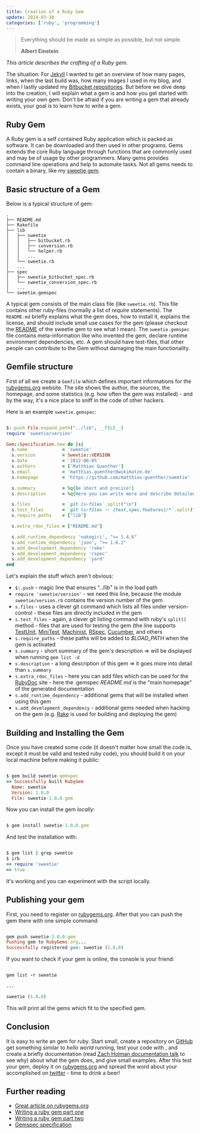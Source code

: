 ```yaml
---
title: Creation of a Ruby Gem
update: 2014-03-30
categories: ['ruby', 'programming']
---
```


<blockquote>
  <p>Everything should be made as simple as possible, but not simple.</p>
  <strong>Albert Einstein</strong>
</blockquote>

*This article describes the crafting of a Ruby gem.*


The situation: For [Jekyll](http://jekyllrb.com/) I wanted to get an overview of how many pages, links, when the last
build was, how many images I used in my blog, and when I lastly updated my
[Bitbucket repositories](https://bitbucket.org/wikimatze/). But before we dive deep into the creation, I will explain
what a gem is and how you get started with writing your own gem. Don't be afraid if you are writing a gem that already
exists, your goal is to learn how to write a gem.


## Ruby Gem

A Ruby gem is a self contained Ruby application which is packed as software. It can be downloaded and then used in other
programs.  Gems extends the core Ruby language through functions that are commonly used and may be of usage by other
programmers. Many gems provides command line operations and help to automate tasks. Not all gems needs to contain a
binary, like my [sweetie gem](https://github.com/matthias-guenther/sweetie).


## Basic structure of a Gem

Below is a typical structure of gem:


    .
    ├── README.md
    ├── Rakefile
    ├── lib
    │   ├── sweetie
    │   │   ├── bitbucket.rb
    │   │   ├── conversion.rb
    │   │   └── helper.rb
    │   │   ...
    │   └── sweetie.rb
    │   ...
    ├── spec
    │   ├── sweetie_bitbucket_spec.rb
    │   └── sweetie_conversion_spec.rb
    │   ...
    └── sweetie.gemspec


A typical gem consists of the main class file (like `sweetie.rb`). This file contains other ruby-files (normally a list
of *require* statements). The `README.md` briefly explains what the gem does, how to install it, explains the license,
and should include small use cases for the gem (please checkout the
[README](https://github.com/matthias-guenther/sweetie/blob/master/README.md) of the sweetie gem to see what I mean). The
`sweetie.gemspec` file contains meta-information like who invented the gem, declare runtime environment dependencies,
etc. A gem should have test-files, that other people can contribute to the Gem without damaging the main functionality.


## Gemfile structure

First of all we create a `Gemfile` which defines important informations for the [rubygems.org](http://rubygems.org/)
website. The site shows the author, the sources, the homepage, and some statistics (e.g. how often the gem was
installed) - and by the way, it's a nice place to sniff in the code of other hackers.


Here is an example `sweetie.gemspec`:


```ruby

$:.push File.expand_path("../lib", __FILE__)
require 'sweetie/version'

Gem::Specification.new do |s|
  s.name             = 'sweetie'
  s.version          = Sweetie::VERSION
  s.date             = '2012-06-05'
  s.authors          = ['Matthias Guenther']
  s.email            = 'matthias.guenther@wikimatze.de'
  s.homepage         = 'https://github.com/matthias-guenther/sweetie'

  s.summary          = %q{Be short and precice!}
  s.description      = %q{Here you can write more and describe detailed features!}

  s.files            = `git ls-files`.split("\n")
  s.test_files       = `git ls-files -- {test,spec,features}/*`.split("\n")
  s.require_paths    = ["lib"]

  s.extra_rdoc_files = ["README.md"]

  s.add_runtime_dependency 'nokogiri', ">= 1.4.6"
  s.add_runtime_dependency 'json', ">= 1.6.1"
  s.add_development_dependency 'rake'
  s.add_development_dependency 'rspec'
  s.add_development_dependency 'yard'
end

```


Let's explain the stuff which aren't obvious:


- `$:.push` - magic line that ensures "../lib" is in the load path
- `require 'sweetie/version'` - we need this line, because the module `sweetie/version.rb` contains the version number of the gem
- `s.files` -  uses a clever git command which lists all files under version-control - these files are directly included in the gem
- `s.test_files` - again, a clever git listing command with ruby's `split()` method - files that are used for testing the gem (the line supports [TestUnit](https://github.com/test-unit/test-unit), [MiniTest](https://github.com/seattlerb/minitest), [Machinist](https://github.com/notahat/machinist), [RSpec](https://github.com/rspec/rspec), [Cucumber](http://cukes.info/), and others
- `s.require_paths` - these paths will be added to *$LOAD_PATH* when the gem is activated
- `s.summary` - short summary of the gem's description => will be displayed when running `gem list -d`
- `s.description` - a long description of this gem => it goes more into detail than `s.summary`
- `s.extra_rdoc_files` - here you can add files which can be used for the [RubyDoc](http://rubydoc.info) site - here the .gemspec *README.md* is the "main homepage" of the generated documentation
- `s.add_runtime_dependency` - additional gems that will be installed when using this gem
- `s.add_development_dependency` - additional gems needed when hacking on the gem (e.g.  [Rake](http://en.wikipedia.org/wiki/Rake_%28software%29) is used for building and deploying the gem)


## Building and Installing the Gem

Once you have created some code (it doesn't matter how small the code is, except it must be valid and tested ruby code),
you should build it on your local machine before making it public:


```ruby

$ gem build sweetie.gemspec
=> Successfully built RubyGem
  Name: sweetie
  Version: 1.0.0
  File: sweetie-1.0.0.gem

```


Now you can install the gem *locally*:


```ruby

$ gem install sweetie-1.0.0.gem

```


And test the installation with:


```ruby

$ gem list | grep sweetie
$ irb
>> require 'sweetie'
=> true

```


It's working and you can experiment with the script locally.


## Publishing your gem

First, you need to register on [rubygems.org](http://rubygems.org/). After that you can push the gem there with one simple command:


```ruby

gem push sweetie-1.0.0.gem
Pushing gem to RubyGems.org...
Successfully registered gem: sweetie (1.0.0)

```


If you want to check if your gem is online, the console is your friend:


```ruby

gem list -r sweetie

...

sweetie (1.0.0)

```


This will print all the gems which fit to the specified gem.


## Conclusion


It is easy to write an gem for ruby. Start small, create a repository on [GitHub](https://github.com/) get
something similar to *hello world* running, test your code with , and create a briefly documentation
(read [Zach Holman documentation talk](http://zachholman.com/posts/documentation/) to see why) about what the gem does,
and give small examples. After this test your gem, deploy it on [rubygems.org](http://rubygems.org/) and spread the word
about your accomplished on [twitter](http://www.twitter.com/) - time to drink a beer!


## Further reading

- [Great article on rubygems.org](http://guides.rubygems.org/make-your-own-gem/)
- [Writing a ruby gem part one](http://rakeroutes.com/blog/lets-write-a-gem-part-one/)
- [Writing a ruby gem part two](http://rakeroutes.com/blog/lets-write-a-gem-part-two/)
- [Gemspec specification](http://guides.rubygems.org/specification-reference/)

